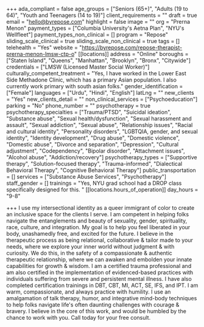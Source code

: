 +++
ada_compliant = false
age_groups = ["Seniors (65+)", "Adults (19 to 64)", "Youth and Teenagers (14 to 19)"]
client_requirements = ""
draft = true
email = "hello@byrepose.com"
highlight = false
image = ""
org = "Prerna Menon"
payment_types = ["Columbia University's Aetna Plan", "NYU's Wellfleet"]
payment_types_non_clinical = []
program = "Repose"
sliding_scale_clinical = true
sliding_scale_non_clinical = true
tags = []
telehealth = "Yes"
website = "https://byrepose.com/repose-therapist-prerna-menon-lmsw-ctp-o"
[[locations]]
address = "Online"
boroughs = ["Staten Island", "Queens", "Manhattan", "Brooklyn", "Bronx", "Citywide"]
credentials = ["LMSW (Licensed Master Social Worker)"]
culturally_competent_treatment = "Yes, I have worked in the Lower East Side Methadone Clinic, which has a primary Asian population. I also currently work primary with south asian folks."
gender_identification = ["Female"]
languages = ["Urdu", "Hindi", "English"]
latLng = ""
new_clients = "Yes"
new_clients_detail = ""
non_clinical_services = ["Psychoeducation"]
parking = "No"
phone_number = ""
psychotherapy = true
psychotherapy_specialties = ["Trauma/PTSD", "Suicidal ideation", "Substance abuse", "Sexual health/dysfunction", "Sexual harassment and assault", "Sexual addiction", "Sexual abuse", "Relationship issues", "Racial and cultural identity", "Personality disorders", "LGBTQIA, gender, and sexual identity", "Identity development", "Drug abuse", "Domestic violence", "Domestic abuse", "Divorce and separation", "Depression", "Cultural adjustment", "Codependency", "Bipolar disorder", "Attachment issues", "Alcohol abuse", "Addiction/recovery"]
psychotherapy_types = ["Supportive therapy", "Solution-focused therapy", "Trauma-informed", "Dialectical Behavioral Therapy", "Cognitive Behavioral Therapy"]
public_transportation = []
services = ["Substance Abuse Services", "Psychotherapy"]
staff_gender = []
trainings = "Yes, NYU grad school had a DROP class specifically designed for this. "
[[locations.hours_of_operation]]
day_hours = "9-8"

+++
I use my intersectional identity as a queer immigrant of color to create an inclusive space for the clients I serve. I am competent in helping folks navigate the entanglements and beauty of sexuality, gender, spirituality, race, culture, and integration. My goal is to help you feel liberated in your body, unashamedly free, and excited for the future. I believe in the therapeutic process as being relational, collaborative & tailor made to your needs, where we explore your inner world without judgment & with curiosity. We do this, in the safety of a compassionate & authentic therapeutic relationship, where we can awaken and embolden your innate capabilities for growth & wisdom. I am a certified trauma professional and am also certified in the implementation of evidenced-based practices with individuals suffering from severe and persistent mental illness. I have also completed certification trainings in DBT, CBT, MI, ACT, SE, IFS, and IPT. I am warm, compassionate, and always practice with humility. I use an amalgamation of talk therapy, humor, and integrative mind-body techniques to help folks navigate life's often daunting challenges with courage & bravery. I believe in the core of this work, and would be humbled by the chance to work with you. Call today for your free consult.